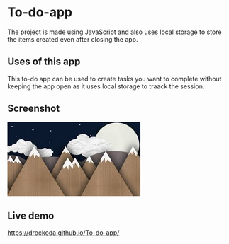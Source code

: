 # To-do-app
The project is made using JavaScript and also uses local storage to store the items created even after closing the app.

## Uses of this app
This to-do app can be used to create tasks you want to complete without keeping the app open as it uses local storage to traack the session.

## Screenshot
![](img/images.jpg)

## Live demo
https://drockoda.github.io/To-do-app/
